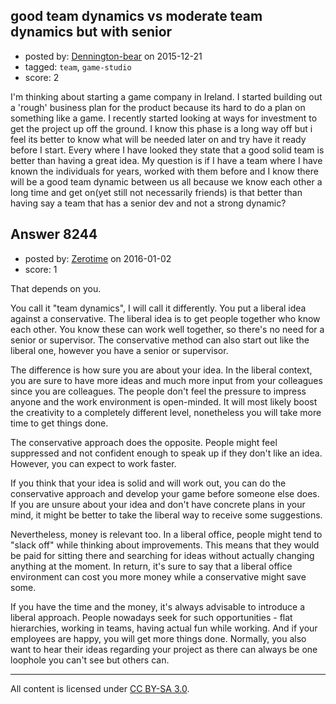 ## good team dynamics vs moderate team dynamics but with senior

- posted by: [Dennington-bear](https://stackexchange.com/users/2677396/dennington-bear) on 2015-12-21
- tagged: `team`, `game-studio`
- score: 2

I'm thinking about starting a game company in Ireland. I started building out a 'rough' business plan for the product because its hard to do a plan on something like a game. I recently started looking at ways for investment to get the project up off the ground. I know this phase is a long way off but i feel its better to know what will be needed later on and try have it ready before I start. Every where I have looked they state that a good solid team is better than having a great idea. My question is if I have a team where I have known the individuals for years, worked with them before and I know there will be a good team dynamic between us all because we know each other a long time and get on(yet still not necessarily friends) is that better than having say a team that has a senior dev and not a strong dynamic?


## Answer 8244

- posted by: [Zerotime](https://stackexchange.com/users/4811661/zerotime) on 2016-01-02
- score: 1

That depends on you.

You call it "team dynamics", I will call it differently. You put a liberal idea against a conservative. The liberal idea is to get people together who know each other. You know these can work well together, so there's no need for a senior or supervisor. The conservative method can also start out like the liberal one, however you have a senior or supervisor.

The difference is how sure you are about your idea. In the liberal context, you are sure to have more ideas and much more input from your colleagues since you are colleagues. The people don't feel the pressure to impress anyone and the work environment is open-minded. It will most likely boost the creativity to a completely different level, nonetheless you will take more time to get things done.

The conservative approach does the opposite. People might feel suppressed and not confident enough to speak up if they don't like an idea. However, you can expect to work faster.

If you think that your idea is solid and will work out, you can do the conservative approach and develop your game before someone else does. If you are unsure about your idea and don't have concrete plans in your mind, it might be better to take the liberal way to receive some suggestions.

Nevertheless, money is relevant too. In a liberal office, people might tend to "slack off" while thinking about improvements. This means that they would be paid for sitting there and searching for ideas without actually changing anything at the moment. In return, it's sure to say that a liberal office environment can cost you more money while a conservative might save some.

If you have the time and the money, it's always advisable to introduce a liberal approach. People nowadays seek for such opportunities - flat hierarchies, working in teams, having actual fun while working. And if your employees are happy, you will get more things done. Normally, you also want to hear their ideas regarding your project as there can always be one loophole you can't see but others can.



---

All content is licensed under [CC BY-SA 3.0](https://creativecommons.org/licenses/by-sa/3.0/).
